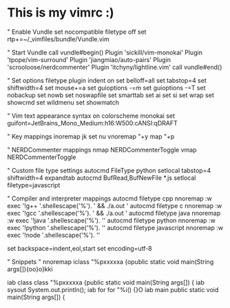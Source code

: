 # This is my vimrc :) 

" Enable Vundle
set nocompatible
filetype off
set rtp+=~/_vimfiles/bundle/Vundle.vim

" Start Vundle
call vundle#begin()
Plugin 'sickill/vim-monokai'
Plugin 'tpope/vim-surround'
Plugin 'jiangmiao/auto-pairs'
Plugin 'scrooloose/nerdcommenter'
Plugin 'itchyny/lightline.vim'
call vundle#end()

" Set options
filetype plugin indent on
set belloff=all
set tabstop=4
set shiftwidth=4
set mouse+=a
set guioptions -=m
set guioptions -=T
set nobackup
set nowb
set noswapfile
set smarttab
set ai
set si
set wrap
set showcmd
set wildmenu
set showmatch

" Vim text appearance
syntax on
colorscheme monokai
set guifont=JetBrains_Mono_Medium:h16:W500:cANSI:qDRAFT

" Key mappings
inoremap jk <esc>
set nu
vnoremap <C-c> "+y
map <C-v> "+p

" NERDCommenter mappings
nmap <C-/> <Plug>NERDCommenterToggle
vmap <C-/> <Plug>NERDCommenterToggle

" Custom file type settings
autocmd FileType python setlocal tabstop=4 shiftwidth=4 expandtab
autocmd BufRead,BufNewFile *.js setlocal filetype=javascript

" Compiler and interpreter mappings
autocmd filetype cpp nnoremap <F9> :w <bar> exec '!g++ '.shellescape('%'). ' && ./a.out '<CR>
autocmd filetype c nnoremap <F9> :w <bar> exec '!gcc '.shellescape('%'). ' && ./a.out '<CR>
autocmd filetype java nnoremap <F9> :w <bar> exec '!java '.shellescape('%'). '' <CR>
autocmd filetype python nnoremap <F9> :w <bar> exec '!python '.shellescape('%'). '' <CR>
autocmd filetype javascript nnoremap <F9> :w <bar> exec '!node '.shellescape('%'). '' <CR>

set backspace=indent,eol,start 
set encoding=utf-8

" Snippets 
" nnoremap <C-j> iclass <ESC>"%pxxxxxa {<ESC>opublic static void main(String args[]){<Esc>o<Esc>o}<Esc>o}<Esc>kki<Tab><Tab>

iab class class <ESC>"%pxxxxxa {<CR>public static void main(String args[]) {<CR>
iab sysout System.out.println();
iab for for <ESC>"%i() {<CR>}<ESC>O
iab main public static void main(String args[]) {<CR>


